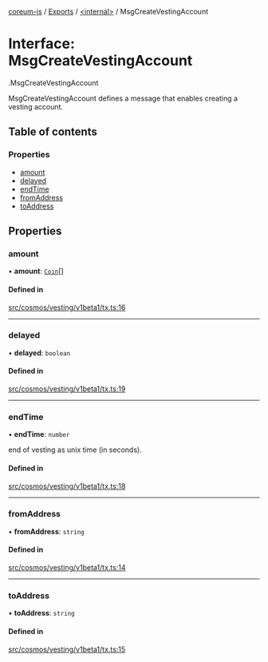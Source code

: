 [coreum-js](../README.md) / [Exports](../modules.md) / [<internal\>](../modules/internal_.md) / MsgCreateVestingAccount

# Interface: MsgCreateVestingAccount

[<internal>](../modules/internal_.md).MsgCreateVestingAccount

MsgCreateVestingAccount defines a message that enables creating a vesting
account.

## Table of contents

### Properties

- [amount](internal_.MsgCreateVestingAccount.md#amount)
- [delayed](internal_.MsgCreateVestingAccount.md#delayed)
- [endTime](internal_.MsgCreateVestingAccount.md#endtime)
- [fromAddress](internal_.MsgCreateVestingAccount.md#fromaddress)
- [toAddress](internal_.MsgCreateVestingAccount.md#toaddress)

## Properties

### amount

• **amount**: [`Coin`](../modules/internal_.md#coin)[]

#### Defined in

[src/cosmos/vesting/v1beta1/tx.ts:16](https://github.com/CooperFoundation/coreum-js/blob/b574423/src/cosmos/vesting/v1beta1/tx.ts#L16)

___

### delayed

• **delayed**: `boolean`

#### Defined in

[src/cosmos/vesting/v1beta1/tx.ts:19](https://github.com/CooperFoundation/coreum-js/blob/b574423/src/cosmos/vesting/v1beta1/tx.ts#L19)

___

### endTime

• **endTime**: `number`

end of vesting as unix time (in seconds).

#### Defined in

[src/cosmos/vesting/v1beta1/tx.ts:18](https://github.com/CooperFoundation/coreum-js/blob/b574423/src/cosmos/vesting/v1beta1/tx.ts#L18)

___

### fromAddress

• **fromAddress**: `string`

#### Defined in

[src/cosmos/vesting/v1beta1/tx.ts:14](https://github.com/CooperFoundation/coreum-js/blob/b574423/src/cosmos/vesting/v1beta1/tx.ts#L14)

___

### toAddress

• **toAddress**: `string`

#### Defined in

[src/cosmos/vesting/v1beta1/tx.ts:15](https://github.com/CooperFoundation/coreum-js/blob/b574423/src/cosmos/vesting/v1beta1/tx.ts#L15)
